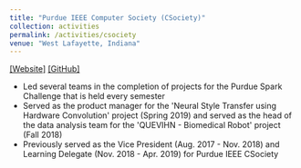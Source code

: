 ```yaml
---
title: "Purdue IEEE Computer Society (CSociety)"
collection: activities
permalink: /activities/csociety
venue: "West Lafayette, Indiana"
---  
```

[[Website]](https://purdueieee.org/csociety/)
[[GitHub]](https://github.com/PurdueIEEEComputerSociety)

* Led several teams in the completion of projects for the Purdue Spark Challenge that is held every semester
* Served as the product manager for the 'Neural Style Transfer using Hardware Convolution' project (Spring 2019) and served as the head of the data analysis team for the 'QUEVIHN - Biomedical Robot' project (Fall 2018)
* Previously served as the Vice President (Aug. 2017 - Nov. 2018) and Learning Delegate (Nov. 2018 - Apr. 2019) for Purdue IEEE CSociety
